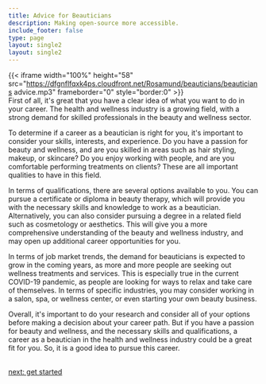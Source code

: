 ```yaml
---
title: Advice for Beauticians
description: Making open-source more accessible.
include_footer: false
type: page
layout: single2
layout: single2
---
```


{{< iframe width="100%" height="58" src="https://dfgnflfqxk4ps.cloudfront.net/Rosamund/beauticians/beauticians advice.mp3" frameborder="0" style="border:0" >}}<br>
First of all, it's great that you have a clear idea of what you want to do in your career. The health and wellness industry is a growing field, with a strong demand for skilled professionals in the beauty and wellness sector.

To determine if a career as a beautician is right for you, it's important to consider your skills, interests, and experience. Do you have a passion for beauty and wellness, and are you skilled in areas such as hair styling, makeup, or skincare? Do you enjoy working with people, and are you comfortable performing treatments on clients? These are all important qualities to have in this field.

In terms of qualifications, there are several options available to you. You can pursue a certificate or diploma in beauty therapy, which will provide you with the necessary skills and knowledge to work as a beautician. Alternatively, you can also consider pursuing a degree in a related field such as cosmetology or aesthetics. This will give you a more comprehensive understanding of the beauty and wellness industry, and may open up additional career opportunities for you.

In terms of job market trends, the demand for beauticians is expected to grow in the coming years, as more and more people are seeking out wellness treatments and services. This is especially true in the current COVID-19 pandemic, as people are looking for ways to relax and take care of themselves. In terms of specific industries, you may consider working in a salon, spa, or wellness center, or even starting your own beauty business.

Overall, it's important to do your research and consider all of your options before making a decision about your career path. But if you have a passion for beauty and wellness, and the necessary skills and qualifications, a career as a beautician in the health and wellness industry could be a great fit for you. So, it is a good idea to pursue this career.

<br>
<a href="https://insights.workdojos.com/beauticians/start">next: get started</a>
</p>